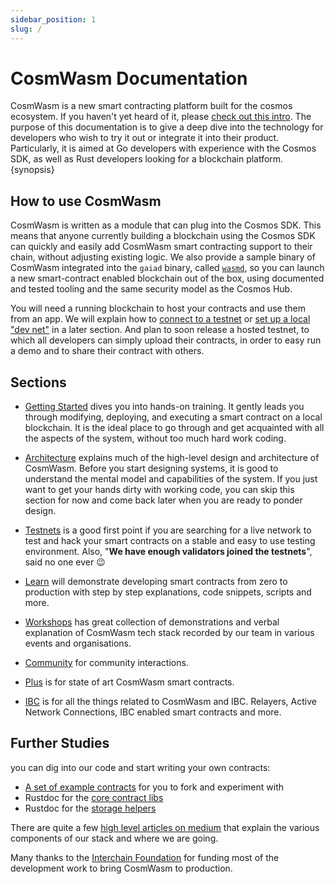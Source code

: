 ```yaml
---
sidebar_position: 1
slug: /
---
```


# CosmWasm Documentation

CosmWasm is a new smart contracting platform built for the cosmos ecosystem. If you haven't yet heard of it, please [check out this intro](https://blog.cosmos.network/announcing-the-launch-of-cosmwasm-cc426ab88e12). The purpose of this documentation is to give a deep dive into the technology for developers who wish to try it out or integrate it into their product. Particularly, it is aimed at Go developers with experience with the Cosmos SDK, as well as Rust developers looking for a blockchain platform. {synopsis}

## How to use CosmWasm

CosmWasm is written as a module that can plug into the Cosmos SDK. This means that anyone currently building a blockchain using the Cosmos SDK can quickly and easily add CosmWasm smart contracting support to their chain, without adjusting existing logic. We also provide a sample binary of CosmWasm integrated into the `gaiad` binary, called [`wasmd`](https://github.com/CosmWasm/wasmd), so you can launch a new smart-contract enabled blockchain out of the box, using documented and tested tooling and the same security model as the Cosmos Hub.

You will need a running blockchain to host your contracts and use them from an app. We will explain how to [connect to a testnet](/getting-started/setting-env.md#setting-up-environment) or [set up a local "dev net"](/getting-started/setting-env.md#run-local-node-optional) in a later section. And plan to soon release a hosted testnet, to which all developers can simply upload their contracts, in order to easy run a demo and to share their contract with others.

## Sections

* [Getting Started](/getting-started/intro.md) dives you into hands-on training. It gently leads you through
modifying, deploying, and executing a smart contract on a local blockchain. It is the ideal place to go through and get acquainted with all the aspects of the system, without too much hard work coding.

* [Architecture](/architecture/multichain.md) explains much of the high-level design and architecture of CosmWasm.
Before you start designing systems, it is good to understand the mental model and capabilities of the system. If you just want to get your hands dirty with working code, you can skip this section for now and come back later when you are ready to ponder design.

* [Testnets](/testnets/build-requirements.md) is a good first point if you are searching for a live
network to test and hack your smart contracts on a stable and easy to use testing environment. Also, "**We have enough validators joined the testnets**", said no one ever 😉

* [Learn](/learn/simple-option/intro.md) will demonstrate developing smart contracts from zero to production with step by
 step
explanations, code snippets, scripts and more.

* [Workshops](/learn/videos-workshops.md) has great collection of demonstrations and verbal explanation of
  CosmWasm tech stack recorded by our team in various events and organisations.

* [Community](/community/hall-of-fame.md) for community interactions.

* [Plus](/cw-plus/general/overview.md) is for state of art CosmWasm smart contracts.

* [IBC](/ibc/overview.md) is for all the things related to CosmWasm and IBC. Relayers, Active Network Connections, IBC enabled
  smart contracts and more.

## Further Studies

you can dig into our code and start writing your own contracts:

* [A set of example contracts](https://github.com/CosmWasm/cosmwasm-examples) for you to fork and experiment with
* Rustdoc for the [core contract libs](https://docs.rs/cosmwasm-std/0.13.1/cosmwasm_std/)
* Rustdoc for the [storage helpers](https://docs.rs/cosmwasm-storage/0.13.1/cosmwasm_storage/)

There are quite a few [high level articles on medium](https://medium.com/confio) that explain the various components of
our stack and where we are going.

Many thanks to the [Interchain Foundation](https://interchain.io/) for funding most of the development work to bring
CosmWasm to production.
